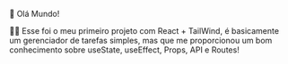 👋 Olá Mundo!

👨‍💻 Esse foi o meu primeiro projeto com React + TailWind, é basicamente um gerenciador de tarefas simples, mas que me proporcionou um bom conhecimento sobre useState, useEffect, Props, API e Routes!
